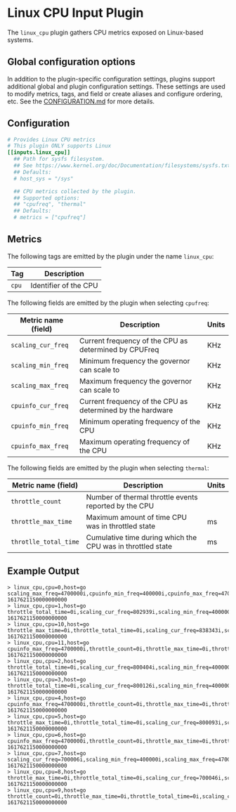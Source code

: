 # Linux CPU Input Plugin

The `linux_cpu` plugin gathers CPU metrics exposed on Linux-based systems.

## Global configuration options <!-- @/docs/includes/plugin_config.md -->

In addition to the plugin-specific configuration settings, plugins support
additional global and plugin configuration settings. These settings are used to
modify metrics, tags, and field or create aliases and configure ordering, etc.
See the [CONFIGURATION.md][CONFIGURATION.md] for more details.

[CONFIGURATION.md]: ../../../docs/CONFIGURATION.md#plugins

## Configuration

```toml @sample.conf
# Provides Linux CPU metrics
# This plugin ONLY supports Linux
[[inputs.linux_cpu]]
  ## Path for sysfs filesystem.
  ## See https://www.kernel.org/doc/Documentation/filesystems/sysfs.txt
  ## Defaults:
  # host_sys = "/sys"

  ## CPU metrics collected by the plugin.
  ## Supported options:
  ## "cpufreq", "thermal"
  ## Defaults:
  # metrics = ["cpufreq"]
```

## Metrics

The following tags are emitted by the plugin under the name `linux_cpu`:

| Tag   | Description           |
|-------|-----------------------|
| `cpu` | Identifier of the CPU |

The following fields are emitted by the plugin when selecting `cpufreq`:

| Metric name (field) | Description                                                | Units |
|---------------------|------------------------------------------------------------|-------|
| `scaling_cur_freq`  | Current frequency of the CPU as determined by CPUFreq      | KHz   |
| `scaling_min_freq`  | Minimum frequency the governor can scale to                | KHz   |
| `scaling_max_freq`  | Maximum frequency the governor can scale to                | KHz   |
| `cpuinfo_cur_freq`  | Current frequency of the CPU as determined by the hardware | KHz   |
| `cpuinfo_min_freq`  | Minimum operating frequency of the CPU                     | KHz   |
| `cpuinfo_max_freq`  | Maximum operating frequency of the CPU                     | KHz   |

The following fields are emitted by the plugin when selecting `thermal`:

| Metric name (field)   | Description                                                 | Units |
|-----------------------|-------------------------------------------------------------|-------|
| `throttle_count`      | Number of thermal throttle events reported by the CPU       |       |
| `throttle_max_time`   | Maximum amount of time CPU was in throttled state           | ms    |
| `throtlle_total_time` | Cumulative time during which the CPU was in throttled state | ms    |

## Example Output

```shell
> linux_cpu,cpu=0,host=go scaling_max_freq=4700000i,cpuinfo_min_freq=400000i,cpuinfo_max_freq=4700000i,throttle_count=0i,throttle_max_time=0i,throttle_total_time=0i,scaling_cur_freq=803157i,scaling_min_freq=400000i 1617621150000000000
> linux_cpu,cpu=1,host=go throttle_total_time=0i,scaling_cur_freq=802939i,scaling_min_freq=400000i,scaling_max_freq=4700000i,cpuinfo_min_freq=400000i,cpuinfo_max_freq=4700000i,throttle_count=0i,throttle_max_time=0i 1617621150000000000
> linux_cpu,cpu=10,host=go throttle_max_time=0i,throttle_total_time=0i,scaling_cur_freq=838343i,scaling_min_freq=400000i,scaling_max_freq=4700000i,cpuinfo_min_freq=400000i,cpuinfo_max_freq=4700000i,throttle_count=0i 1617621150000000000
> linux_cpu,cpu=11,host=go cpuinfo_max_freq=4700000i,throttle_count=0i,throttle_max_time=0i,throttle_total_time=0i,scaling_cur_freq=800054i,scaling_min_freq=400000i,scaling_max_freq=4700000i,cpuinfo_min_freq=400000i 1617621150000000000
> linux_cpu,cpu=2,host=go throttle_total_time=0i,scaling_cur_freq=800404i,scaling_min_freq=400000i,scaling_max_freq=4700000i,cpuinfo_min_freq=400000i,cpuinfo_max_freq=4700000i,throttle_count=0i,throttle_max_time=0i 1617621150000000000
> linux_cpu,cpu=3,host=go throttle_total_time=0i,scaling_cur_freq=800126i,scaling_min_freq=400000i,scaling_max_freq=4700000i,cpuinfo_min_freq=400000i,cpuinfo_max_freq=4700000i,throttle_count=0i,throttle_max_time=0i 1617621150000000000
> linux_cpu,cpu=4,host=go cpuinfo_max_freq=4700000i,throttle_count=0i,throttle_max_time=0i,throttle_total_time=0i,scaling_cur_freq=800359i,scaling_min_freq=400000i,scaling_max_freq=4700000i,cpuinfo_min_freq=400000i 1617621150000000000
> linux_cpu,cpu=5,host=go throttle_max_time=0i,throttle_total_time=0i,scaling_cur_freq=800093i,scaling_min_freq=400000i,scaling_max_freq=4700000i,cpuinfo_min_freq=400000i,cpuinfo_max_freq=4700000i,throttle_count=0i 1617621150000000000
> linux_cpu,cpu=6,host=go cpuinfo_max_freq=4700000i,throttle_count=0i,throttle_max_time=0i,throttle_total_time=0i,scaling_cur_freq=741646i,scaling_min_freq=400000i,scaling_max_freq=4700000i,cpuinfo_min_freq=400000i 1617621150000000000
> linux_cpu,cpu=7,host=go scaling_cur_freq=700006i,scaling_min_freq=400000i,scaling_max_freq=4700000i,cpuinfo_min_freq=400000i,cpuinfo_max_freq=4700000i,throttle_count=0i,throttle_max_time=0i,throttle_total_time=0i 1617621150000000000
> linux_cpu,cpu=8,host=go throttle_max_time=0i,throttle_total_time=0i,scaling_cur_freq=700046i,scaling_min_freq=400000i,scaling_max_freq=4700000i,cpuinfo_min_freq=400000i,cpuinfo_max_freq=4700000i,throttle_count=0i 1617621150000000000
> linux_cpu,cpu=9,host=go throttle_count=0i,throttle_max_time=0i,throttle_total_time=0i,scaling_cur_freq=700075i,scaling_min_freq=400000i,scaling_max_freq=4700000i,cpuinfo_min_freq=400000i,cpuinfo_max_freq=4700000i 1617621150000000000
```

